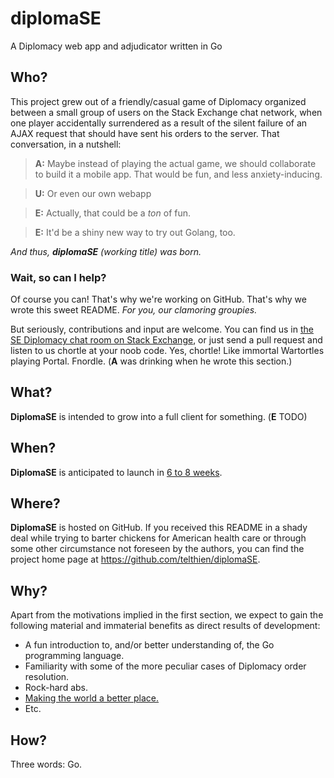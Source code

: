 # diplomaSE
A Diplomacy web app and adjudicator written in Go

## Who?

This project grew out of a friendly/casual game of Diplomacy organized between
a small group of users on the Stack Exchange chat network, when one player
accidentally surrendered as a result of the silent failure of an AJAX request
that should have sent his orders to the server. That conversation, in a
nutshell:

> **A:** Maybe instead of playing the actual game, we should collaborate to build it
> a mobile app. That would be fun, and less anxiety-inducing.

> **U:** Or even our own webapp

> **E:** Actually, that could be a *ton* of fun.

> **E:** It'd be a shiny new way to try out Golang, too.

*And thus, **diplomaSE** (working title) was born.*

### Wait, so can I help?

Of course you can! That's why we're working on GitHub. That's why we wrote this
sweet README. *For you, our clamoring groupies.*

But seriously, contributions and input are welcome. You can find us in [the
SE Diplomacy chat room on Stack Exchange][1], or just send a pull request and
listen to us chortle at your noob code. Yes, chortle! Like immortal Wartortles
playing Portal. Fnordle. (**A** was drinking when he wrote this section.)

## What?

**DiplomaSE** is intended to grow into a full client for something. (**E** TODO)

## When?

**DiplomaSE** is anticipated to launch in [6 to 8 weeks][2].

## Where?

**DiplomaSE** is hosted on GitHub. If you received this README in a shady deal
while trying to barter chickens for American health care or through some other
circumstance not foreseen by the authors, you can find the project home page
at https://github.com/telthien/diplomaSE.

## Why?

Apart from the motivations implied in the first section, we expect to gain the
following material and immaterial benefits as direct results of development:

- A fun introduction to, and/or better understanding of, the Go programming
language.
- Familiarity with some of the more peculiar cases of Diplomacy order
resolution.
- Rock-hard abs.
- [Making the world a better place.][3]
- Etc.

## How?

Three words: Go.


  [1]: http://chat.stackexchange.com/rooms/27359/se-diplomacy
  [2]: http://meta.stackexchange.com/a/19514/254929
  [3]: https://vimeo.com/98720197
